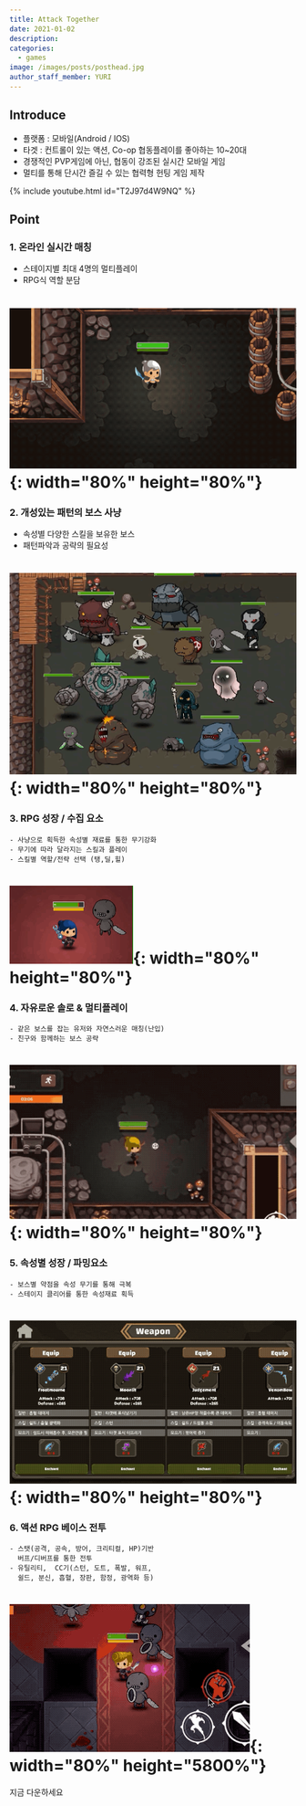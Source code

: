 ```yaml
---
title: Attack Together
date: 2021-01-02
description:
categories:
  - games
image: /images/posts/posthead.jpg
author_staff_member: YURI
---
```


## Introduce

* 플랫폼 : 모바일(Android / IOS)
* 타겟 : 컨트롤이 있는 액션,  Co-op 협동플레이를 좋아하는 10~20대
* 경쟁적인 PVP게임에 아닌, 협동이 강조된 실시간 모바일 게임
* 멀티를 통해 단시간 즐길 수 있는 협력형 헌팅 게임 제작

{% include youtube.html id="T2J97d4W9NQ" %}


## Point

### 1. 온라인 실시간 매칭 

  - 스테이지별 최대 4명의 멀티플레이
  - RPG식 역할 분담 

# ![Checkmate](/images/posts/20210102/image15.gif){: width="80%" height="80%"}

### 2. 개성있는 패턴의 보스 사냥 
  - 속성별 다양한 스킬을 보유한 보스
  - 패턴파악과 공략의 필요성 

# ![Checkmate](/images/posts/20210102/image6.gif){: width="80%" height="80%"}


### 3. RPG 성장 / 수집 요소  
    - 사냥으로 획득한 속성별 재료를 통한 무기강화
    - 무기에 따라 달라지는 스킬과 플레이
    - 스킬별 역할/전략 선택 (탱,딜,힐)

# ![Checkmate](/images/posts/20210102/image10.gif){: width="80%" height="80%"}

### 4. 자유로운 솔로 & 멀티플레이
    - 같은 보스를 잡는 유저와 자연스러운 매칭(난입)
    - 친구와 함께하는 보스 공략 

# ![Checkmate](/images/posts/20210102/image25.gif){: width="80%" height="80%"}

### 5. 속성별 성장 / 파밍요소  
    - 보스별 약점을 속성 무기를 통해 극복
    - 스테이지 클리어를 통한 속성재료 획득

# ![Checkmate](/images/posts/20210102/image18.gif){: width="80%" height="80%"}

### 6. 액션 RPG 베이스 전투
    - 스탯(공격, 공속, 방어, 크리티컬, HP)기반
      버프/디버프를 통한 전투
    - 유틸리티,  CC기(스턴, 도트, 폭발, 워프,
      쉴드, 분신, 흡혈, 장판, 함정, 광역화 등)

# ![Checkmate](/images/posts/20210102/image44.gif){: width="80%" height="5800%"}

지금 다운하세요